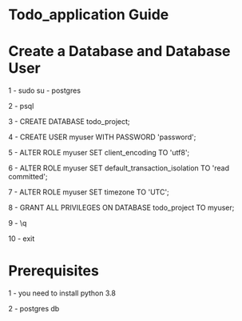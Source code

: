 # Todo_application Guide

# Create a Database and Database User

1 - sudo su - postgres

2 - psql

3 - CREATE DATABASE todo_project;

4 - CREATE USER myuser WITH PASSWORD 'password';

5 - ALTER ROLE myuser SET client_encoding TO 'utf8';

6 - ALTER ROLE myuser SET default_transaction_isolation TO 'read committed';

7 - ALTER ROLE myuser SET timezone TO 'UTC';

8 - GRANT ALL PRIVILEGES ON DATABASE todo_project TO myuser;

9 - \q

10 - exit


# Prerequisites

1 - you need to install python 3.8

2 - postgres db
